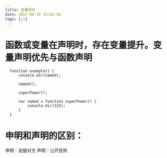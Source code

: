 ```yaml
---
title: 变量提升
date: 2017-06-15 15:01:54
tags: [js]
---
```


# 函数或变量在声明时，存在变量提升。变量声明优先与函数声明

      function example() {
          console.dir(named);

          named();

          superPower();

          var named = function superPower() {
              console.dir(123);
          }
      }


# 申明和声明的区别：

申明：说服对方
声明：公开告知


